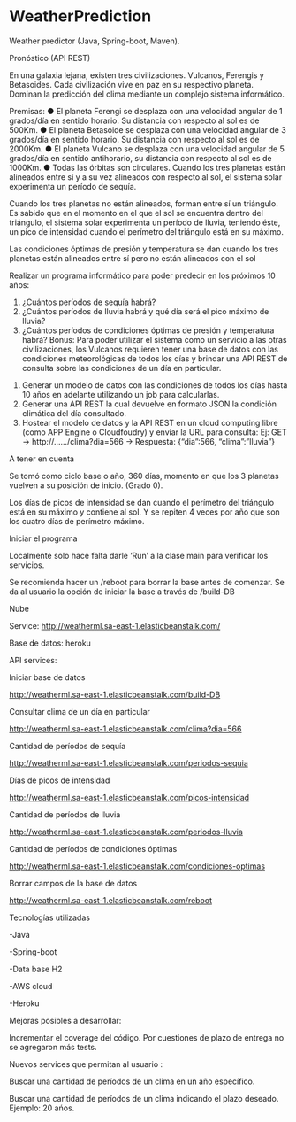 # WeatherPrediction
Weather predictor (Java, Spring-boot, Maven).

Pronóstico (API REST)

En una galaxia lejana, existen tres civilizaciones. Vulcanos, Ferengis y Betasoides. Cada
civilización vive en paz en su respectivo planeta.
Dominan la predicción del clima mediante un complejo sistema informático.

Premisas:
● El planeta Ferengi se desplaza con una velocidad angular de 1 grados/día en sentido
horario. Su distancia con respecto al sol es de 500Km.
● El planeta Betasoide se desplaza con una velocidad angular de 3 grados/día en sentido
horario. Su distancia con respecto al sol es de 2000Km.
● El planeta Vulcano se desplaza con una velocidad angular de 5 grados/día en sentido
anti­horario, su distancia con respecto al sol es de 1000Km.
● Todas las órbitas son circulares.
Cuando los tres planetas están alineados entre sí y a su vez alineados con respecto al sol, el
sistema solar experimenta un período de sequía.

Cuando los tres planetas no están alineados, forman entre sí un triángulo. Es sabido que en el
momento en el que el sol se encuentra dentro del triángulo, el sistema solar experimenta un
período de lluvia, teniendo éste, un pico de intensidad cuando el perímetro del triángulo está en
su máximo.

Las condiciones óptimas de presión y temperatura se dan cuando los tres planetas están
alineados entre sí pero no están alineados con el sol

Realizar un programa informático para poder predecir en los próximos 10 años:
1. ¿Cuántos períodos de sequía habrá?
2. ¿Cuántos períodos de lluvia habrá y qué día será el pico máximo de lluvia?
3. ¿Cuántos períodos de condiciones óptimas de presión y temperatura habrá?
Bonus:
Para poder utilizar el sistema como un servicio a las otras civilizaciones, los Vulcanos requieren
tener una base de datos con las condiciones meteorológicas de todos los días y brindar una API
REST de consulta sobre las condiciones de un día en particular.
1) Generar un modelo de datos con las condiciones de todos los días hasta 10 años en adelante
utilizando un job para calcularlas.
2) Generar una API REST la cual devuelve en formato JSON la condición climática del día
consultado.
3) Hostear el modelo de datos y la API REST en un cloud computing libre (como APP Engine o
Cloudfoudry) y enviar la URL para consulta:
Ej: GET → http://….../clima?dia=566 → Respuesta: {“dia”:566, “clima”:”lluvia”}

A tener en cuenta



Se tomó como ciclo base o año, 360 días, momento en que los 3 planetas vuelven a su posición de inicio. (Grado 0).

Los días de picos de intensidad se dan cuando el perímetro del triángulo está en su máximo y contiene al sol. Y se repiten 4 veces por año que son los cuatro días de perímetro máximo. 



Iniciar el programa



Localmente solo hace falta darle ‘Run’ a la clase main para verificar los servicios. 

Se recomienda hacer un /reboot para borrar la base antes de comenzar.
Se da al usuario la opción de iniciar la base a través de /build-DB



Nube 

Service: http://weatherml.sa-east-1.elasticbeanstalk.com/

Base de datos: heroku



API services: 



Iniciar base de datos



http://weatherml.sa-east-1.elasticbeanstalk.com/build-DB



Consultar clima de un día en particular



http://weatherml.sa-east-1.elasticbeanstalk.com/clima?dia=566



Cantidad de períodos de sequía



http://weatherml.sa-east-1.elasticbeanstalk.com/periodos-sequia



Días de picos de intensidad



http://weatherml.sa-east-1.elasticbeanstalk.com/picos-intensidad



Cantidad de períodos de lluvia



http://weatherml.sa-east-1.elasticbeanstalk.com/periodos-lluvia



Cantidad de períodos de condiciones óptimas



http://weatherml.sa-east-1.elasticbeanstalk.com/condiciones-optimas



Borrar campos de la base de datos



http://weatherml.sa-east-1.elasticbeanstalk.com/reboot 



Tecnologías utilizadas



-Java

-Spring-boot

-Data base H2

-AWS cloud

-Heroku



Mejoras posibles a desarrollar:



Incrementar el coverage del código. Por cuestiones de plazo de entrega no se agregaron más tests. 



Nuevos services que permitan al usuario :

Buscar una cantidad de períodos de un clima en un año específico. 

Buscar una cantidad de períodos de un clima indicando el plazo deseado. Ejemplo: 20 ańos. 



